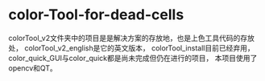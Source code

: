 # color-Tool-for-dead-cells
 colorTool_v2文件夹中的项目是是解决方案的存放地，也是上色工具代码的存放处，
 colorTool_v2_english是它的英文版本，
 colorTool_install目前已经弃用，
 color_quick_GUI与color_quick都是尚未完成但仍在进行的项目，
 本项目使用了opencv和QT。
